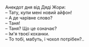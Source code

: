 Анекдот дня від Дяді Жори:  
– Тату, купи мені новий айфон!  
– А де чарівне слово?  
– Таня!  
– Таня? Що це означає?  
– Ім'я твоєї коханки.  
– То тобі, мабуть, і чохол потрібен?..
